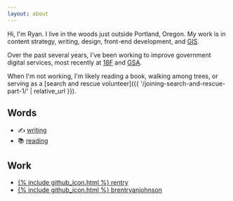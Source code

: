 ```yaml
---
layout: about
---
```


Hi, I'm Ryan. I live in the woods just outside Portland, Oregon. My work is in content strategy, writing, design, front-end development, and [GIS](https://en.wikipedia.org/wiki/Geographic_information_science).

Over the past several years, I've been working to improve government digital services, most recently at [18F](https://18f.gsa.gov/) and [GSA](https://www.gsa.gov/). 

When I'm not working, I'm likely reading a book, walking among trees, or serving as a [search and rescue volunteer]({{ '/joining-search-and-rescue-part-1/' | relative_url }}).

## Words
<ul class="contact-list">
    <li>✍️ <a href="/posts">writing</a></li>
    <li>📚 <a href="/books">reading</a></li>
</ul>

## Work
<ul class="contact-list">
    <li><a href="https://github.com/rentry">{% include github_icon.html %} rentry</a></li>
    <li><a href="https://github.com/brentryanjohnson">{% include github_icon.html %} brentryanjohnson</a></li>
</ul>